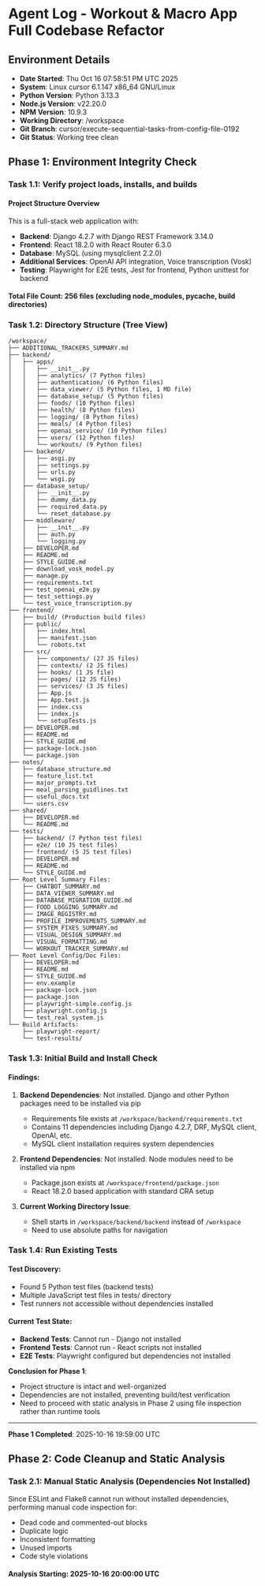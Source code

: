 # Agent Log - Workout & Macro App Full Codebase Refactor

## Environment Details
- **Date Started**: Thu Oct 16 07:58:51 PM UTC 2025
- **System**: Linux cursor 6.1.147 x86_64 GNU/Linux
- **Python Version**: Python 3.13.3
- **Node.js Version**: v22.20.0
- **NPM Version**: 10.9.3
- **Working Directory**: /workspace
- **Git Branch**: cursor/execute-sequential-tasks-from-config-file-0192
- **Git Status**: Working tree clean

## Phase 1: Environment Integrity Check

### Task 1.1: Verify project loads, installs, and builds

#### Project Structure Overview
This is a full-stack web application with:
- **Backend**: Django 4.2.7 with Django REST Framework 3.14.0
- **Frontend**: React 18.2.0 with React Router 6.3.0
- **Database**: MySQL (using mysqlclient 2.2.0)
- **Additional Services**: OpenAI API integration, Voice transcription (Vosk)
- **Testing**: Playwright for E2E tests, Jest for frontend, Python unittest for backend

#### Total File Count: 256 files (excluding node_modules, __pycache__, build directories)

### Task 1.2: Directory Structure (Tree View)

```
/workspace/
├── ADDITIONAL_TRACKERS_SUMMARY.md
├── backend/
│   ├── apps/
│   │   ├── __init__.py
│   │   ├── analytics/ (7 Python files)
│   │   ├── authentication/ (6 Python files)
│   │   ├── data_viewer/ (5 Python files, 1 MD file)
│   │   ├── database_setup/ (5 Python files)
│   │   ├── foods/ (10 Python files)
│   │   ├── health/ (8 Python files)
│   │   ├── logging/ (8 Python files)
│   │   ├── meals/ (4 Python files)
│   │   ├── openai_service/ (10 Python files)
│   │   ├── users/ (12 Python files)
│   │   └── workouts/ (9 Python files)
│   ├── backend/
│   │   ├── asgi.py
│   │   ├── settings.py
│   │   ├── urls.py
│   │   └── wsgi.py
│   ├── database_setup/
│   │   ├── __init__.py
│   │   ├── dummy_data.py
│   │   ├── required_data.py
│   │   └── reset_database.py
│   ├── middleware/
│   │   ├── __init__.py
│   │   ├── auth.py
│   │   └── logging.py
│   ├── DEVELOPER.md
│   ├── README.md
│   ├── STYLE_GUIDE.md
│   ├── download_vosk_model.py
│   ├── manage.py
│   ├── requirements.txt
│   ├── test_openai_e2e.py
│   ├── test_settings.py
│   └── test_voice_transcription.py
├── frontend/
│   ├── build/ (Production build files)
│   ├── public/
│   │   ├── index.html
│   │   ├── manifest.json
│   │   └── robots.txt
│   ├── src/
│   │   ├── components/ (27 JS files)
│   │   ├── contexts/ (2 JS files)
│   │   ├── hooks/ (1 JS file)
│   │   ├── pages/ (12 JS files)
│   │   ├── services/ (3 JS files)
│   │   ├── App.js
│   │   ├── App.test.js
│   │   ├── index.css
│   │   ├── index.js
│   │   └── setupTests.js
│   ├── DEVELOPER.md
│   ├── README.md
│   ├── STYLE_GUIDE.md
│   ├── package-lock.json
│   └── package.json
├── notes/
│   ├── database_structure.md
│   ├── feature_list.txt
│   ├── major_prompts.txt
│   ├── meal_parsing_guidlines.txt
│   ├── useful_docs.txt
│   └── users.csv
├── shared/
│   ├── DEVELOPER.md
│   └── README.md
├── tests/
│   ├── backend/ (7 Python test files)
│   ├── e2e/ (10 JS test files)
│   ├── frontend/ (5 JS test files)
│   ├── DEVELOPER.md
│   ├── README.md
│   └── STYLE_GUIDE.md
├── Root Level Summary Files:
│   ├── CHATBOT_SUMMARY.md
│   ├── DATA_VIEWER_SUMMARY.md
│   ├── DATABASE_MIGRATION_GUIDE.md
│   ├── FOOD_LOGGING_SUMMARY.md
│   ├── IMAGE_REGISTRY.md
│   ├── PROFILE_IMPROVEMENTS_SUMMARY.md
│   ├── SYSTEM_FIXES_SUMMARY.md
│   ├── VISUAL_DESIGN_SUMMARY.md
│   ├── VISUAL_FORMATTING.md
│   └── WORKOUT_TRACKER_SUMMARY.md
├── Root Level Config/Doc Files:
│   ├── DEVELOPER.md
│   ├── README.md
│   ├── STYLE_GUIDE.md
│   ├── env.example
│   ├── package-lock.json
│   ├── package.json
│   ├── playwright-simple.config.js
│   ├── playwright.config.js
│   └── test_real_system.js
└── Build Artifacts:
    ├── playwright-report/
    └── test-results/
```

### Task 1.3: Initial Build and Install Check

#### Findings:
1. **Backend Dependencies**: Not installed. Django and other Python packages need to be installed via pip
   - Requirements file exists at `/workspace/backend/requirements.txt`
   - Contains 11 dependencies including Django 4.2.7, DRF, MySQL client, OpenAI, etc.
   - MySQL client installation requires system dependencies

2. **Frontend Dependencies**: Not installed. Node modules need to be installed via npm
   - Package.json exists at `/workspace/frontend/package.json`
   - React 18.2.0 based application with standard CRA setup

3. **Current Working Directory Issue**: 
   - Shell starts in `/workspace/backend/backend` instead of `/workspace`
   - Need to use absolute paths for navigation

### Task 1.4: Run Existing Tests

#### Test Discovery:
- Found 5 Python test files (backend tests)
- Multiple JavaScript test files in tests/ directory
- Test runners not accessible without dependencies installed

#### Current Test State:
- **Backend Tests**: Cannot run - Django not installed
- **Frontend Tests**: Cannot run - React scripts not installed  
- **E2E Tests**: Playwright configured but dependencies not installed

**Conclusion for Phase 1**: 
- Project structure is intact and well-organized
- Dependencies are not installed, preventing build/test verification
- Need to proceed with static analysis in Phase 2 using file inspection rather than runtime tools

---

**Phase 1 Completed**: 2025-10-16 19:59:00 UTC

## Phase 2: Code Cleanup and Static Analysis

### Task 2.1: Manual Static Analysis (Dependencies Not Installed)

Since ESLint and Flake8 cannot run without installed dependencies, performing manual code inspection for:
- Dead code and commented-out blocks
- Duplicate logic
- Inconsistent formatting
- Unused imports
- Code style violations

#### Analysis Starting: 2025-10-16 20:00:00 UTC


